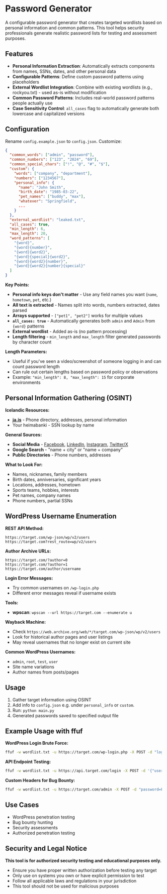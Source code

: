 # Password Generator

A configurable password generator that creates targeted wordlists based on personal information and common patterns. This tool helps security professionals generate realistic password lists for testing and assessment purposes.

## Features

- **Personal Information Extraction**: Automatically extracts components from names, SSNs, dates, and other personal data
- **Configurable Patterns**: Define custom password patterns using placeholders
- **External Wordlist Integration**: Combine with existing wordlists (e.g., rockyou.txt) - used as-is without modification
- **Common Password Patterns**: Includes real-world password patterns people actually use
- **Case Sensitivity Control**: `all_cases` flag to automatically generate both lowercase and capitalized versions

## Configuration

Rename `config.example.json` to `config.json`. Customize:

```json
{
  "common_words": ["admin", "password"],
  "common_numbers": ["123", "2024", "69"],
  "common_special_chars": ["!", "@", "#", "$"],
  "custom": {
    "words": ["company", "department"],
    "numbers": ["1234567"],
    "personal_info": {
      "name": "John Smith",
      "birth_date": "1985-03-22",
      "pet_names": ["buddy", "max"],
      "whatever": "Springfield",
      ...
    }
  },
  "external_wordlist": "leaked.txt",
  "all_cases": true,
  "min_length": 6,
  "max_length": 20,
  "word_patterns": [
    "{word}",
    "{word}{number}",
    "{word}{word2}",
    "{word}{special}{word2}",
    "{word}{word2}{number}",
    "{word}{word2}{number}{special}"
  ]
}
```

**Key Points:**

- **Personal info keys don't matter** - Use any field names you want (`name`, `hometown`, `pet`, etc.)
- **All text is extracted** - Names split into words, numbers extracted, dates parsed
- **Arrays supported** - `["pet1", "pet2"]` works for multiple values
- **`all_cases: true`** - Automatically generates both `admin` and `Admin` from `{word}` patterns
- **External wordlist** - Added as-is (no pattern processing)
- **Length filtering** - `min_length` and `max_length` filter generated passwords by character count

**Length Parameters:**

- Useful if you've seen a video/screenshot of someone logging in and can count password length
- Can rule out certain lengths based on password policy or observations
- Example: `"min_length": 8, "max_length": 15` for corporate environments

## Personal Information Gathering (OSINT)

**Icelandic Resources:**

- **[ja.is](https://ja.is)** - Phone directory, addresses, personal information
- Your heimabanki - SSN lookup by name

**General Sources:**

- **Social Media** - [Facebook](https://facebook.com), [LinkedIn](https://linkedin.com), [Instagram](https://instagram.com), [Twitter/X](https://x.com)
- **Google Search** - "name + city" or "name + company"
- **Public Directories** - Phone numbers, addresses

**What to Look For:**

- Names, nicknames, family members
- Birth dates, anniversaries, significant years
- Locations, addresses, hometown
- Sports teams, hobbies, interests
- Pet names, company names
- Phone numbers, partial SSNs

## WordPress Username Enumeration

**REST API Method:**

```
https://target.com/wp-json/wp/v2/users
https://target.com?rest_route=wp/v2/users
```

**Author Archive URLs:**

```
https://target.com/?author=0
https://target.com/?author=1
https://target.com/author/username
```

**Login Error Messages:**

- Try common usernames on `/wp-login.php`
- Different error messages reveal if username exists

**Tools:**

- **wpscan**: `wpscan --url https://target.com --enumerate u`

**Wayback Machine:**

- Check `https://web.archive.org/web/*/target.com/wp-json/wp/v2/users`
- Look for historical author pages and user listings
- May reveal usernames that no longer exist on current site

**Common WordPress Usernames:**

- `admin`, `root`, `test`, `user`
- Site name variations
- Author names from posts/pages

## Usage

1. Gather target information using OSINT
2. Add info to `config.json` e.g. under `personal_info` or `custom`.
3. Run: `python main.py`
4. Generated passwords saved to specified output file

## Example Usage with ffuf

**WordPress Login Brute Force:**

```bash
ffuf -w wordlist.txt -u https://target.com/wp-login.php -X POST -d "log=admin&pwd=FUZZ&wp-submit=Log+In" -H "User-Agent: Mozilla/5.0 (compatible; Bug Bounty Research)" -mc 200 -fs 1234
```

**API Endpoint Testing:**

```bash
ffuf -w wordlist.txt -u https://api.target.com/login -X POST -d '{"username":"admin","password":"FUZZ"}' -H "Content-Type: application/json" -H "User-Agent: Mozilla/5.0 (compatible; Security Research)" -mc 200,201
```

**Custom Headers for Bug Bounty:**

```bash
ffuf -w wordlist.txt -u https://target.com/admin -X POST -d "password=FUZZ" -H "X-Bug-Bounty: xxxxx" -mc 200,302
```

## Use Cases

- WordPress penetration testing
- Bug bounty hunting
- Security assessments
- Authorized penetration testing

## Security and Legal Notice

**This tool is for authorized security testing and educational purposes only.**

- Ensure you have proper written authorization before testing any target
- Only use on systems you own or have explicit permission to test
- Follow all applicable laws and regulations in your jurisdiction
- This tool should not be used for malicious purposes
